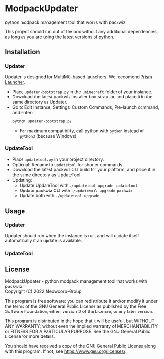 # ModpackUpdater
python modpack management tool that works with packwiz

This project should run out of the box without any additional dependencies, as long as you are using the latest versions of python.

## Installation
### Updater
Updater is designed for MultiMC-based launchers. We reccomend [Prism Launcher](https://prismlauncher.org/).

- Place `updater-bootstrap.py` in the `.minecraft` folder of your instance. 
- Download the latest packwiz installer bootstrap jar, and place it in the same directory as Updater.
- Go to Edit Instance, Settings, Custom Commands, Pre-launch command, and enter:
  ```sh
  python updater-bootstrap.py
  ```
  - For maximum compatibility, call python with `python` instead of `python3` (because Windows)

### UpdateTool
- Place `updatetool.py` in your project directory.
- Optional: Rename to `updatetool` for shorter commands.
- Download the latest packwiz CLI build for your platform, and place it in the same directory as UpdateTool
- Updating:
  - Update UpdateTool with `./updatetool upgrade updatetool`
  - Update packwiz CLI with `./updatetool upgrade packwiz`
  - Update both with `./updatetool upgrade`

## Usage
### Updater
Updater should run when the instance is run, and will update itself automatically if an update is available.

### UpdateTool

## License
ModpackUpdater - python modpack management tool that works with packwiz <br>
Copyright (C) 2022 Meowcorp-Group

This program is free software: you can redistribute it and/or modify
it under the terms of the GNU General Public License as published by
the Free Software Foundation, either version 3 of the License, or
any later version.

This program is distributed in the hope that it will be useful,
but WITHOUT ANY WARRANTY; without even the implied warranty of
MERCHANTABILITY or FITNESS FOR A PARTICULAR PURPOSE.  See the
GNU General Public License for more details.

You should have received a copy of the GNU General Public License
along with this program.  If not, see <https://www.gnu.org/licenses/>.
